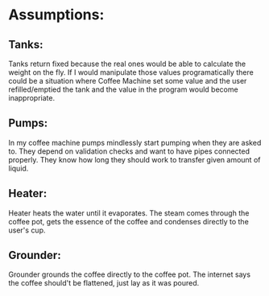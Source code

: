 # Assumptions:
## Tanks:
Tanks return fixed because the real ones would be able to calculate the weight on the fly.
If I would manipulate those values programatically there could be a situation where
Coffee Machine set some value and the user refilled/emptied the tank and the value in the
program would become inappropriate.

## Pumps:
In my coffee machine pumps mindlessly start pumping when they are asked to.
They depend on validation checks and want to have pipes connected properly.
They know how long they should work to transfer given amount of liquid.

## Heater:
Heater heats the water until it evaporates. The steam comes through the coffee pot, gets
the essence of the coffee and condenses directly to the user's cup.

## Grounder:
Grounder grounds the coffee directly to the coffee pot. The internet says the coffee should't
be flattened, just lay as it was poured.